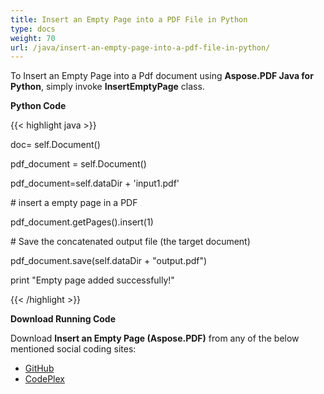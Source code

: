 ```yaml
---
title: Insert an Empty Page into a PDF File in Python
type: docs
weight: 70
url: /java/insert-an-empty-page-into-a-pdf-file-in-python/
---
```


To Insert an Empty Page into a Pdf document using **Aspose.PDF Java for Python**, simply invoke **InsertEmptyPage** class.

**Python Code**

{{< highlight java >}}

 doc= self.Document()

pdf_document = self.Document()

pdf_document=self.dataDir + 'input1.pdf'

\# insert a empty page in a PDF

pdf_document.getPages().insert(1)

\# Save the concatenated output file (the target document)

pdf_document.save(self.dataDir + "output.pdf")

print "Empty page added successfully!"

{{< /highlight >}}

**Download Running Code**

Download **Insert an Empty Page (Aspose.PDF)** from any of the below mentioned social coding sites:

- [GitHub](https://github.com/aspose-pdf/Aspose.PDF-for-Java/blob/master/Plugins/Aspose_Pdf_Java_for_Python/test/WorkingWithPages/InsertEmptyPage/InsertEmptyPage.py)
- [CodePlex](http://asposepdfjavapython.codeplex.com/SourceControl/latest#test/WorkingWithPages/InsertEmptyPage/InsertEmptyPage.py)
